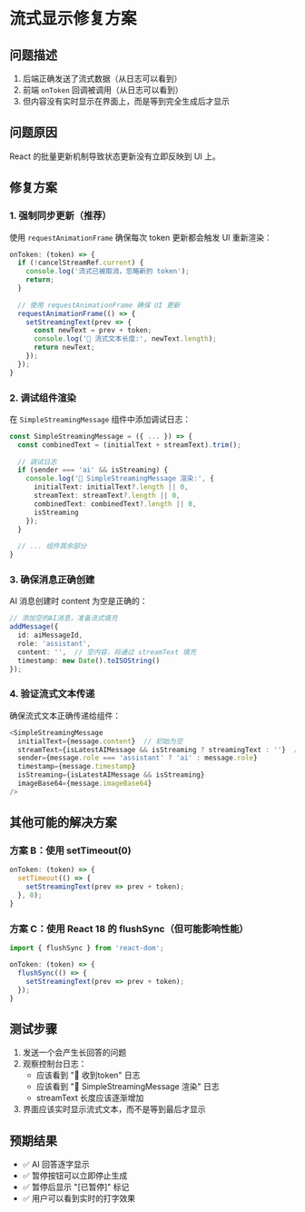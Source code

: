 # 流式显示修复方案

## 问题描述
1. 后端正确发送了流式数据（从日志可以看到）
2. 前端 `onToken` 回调被调用（从日志可以看到）
3. 但内容没有实时显示在界面上，而是等到完全生成后才显示

## 问题原因
React 的批量更新机制导致状态更新没有立即反映到 UI 上。

## 修复方案

### 1. 强制同步更新（推荐）
使用 `requestAnimationFrame` 确保每次 token 更新都会触发 UI 重新渲染：

```typescript
onToken: (token) => {
  if (!cancelStreamRef.current) {
    console.log('流式已被取消，忽略新的 token');
    return;
  }
  
  // 使用 requestAnimationFrame 确保 UI 更新
  requestAnimationFrame(() => {
    setStreamingText(prev => {
      const newText = prev + token;
      console.log('📝 流式文本长度:', newText.length);
      return newText;
    });
  });
}
```

### 2. 调试组件渲染
在 `SimpleStreamingMessage` 组件中添加调试日志：

```typescript
const SimpleStreamingMessage = ({ ... }) => {
  const combinedText = (initialText + streamText).trim();
  
  // 调试日志
  if (sender === 'ai' && isStreaming) {
    console.log('🎨 SimpleStreamingMessage 渲染:', {
      initialText: initialText?.length || 0,
      streamText: streamText?.length || 0,
      combinedText: combinedText?.length || 0,
      isStreaming
    });
  }
  
  // ... 组件其余部分
}
```

### 3. 确保消息正确创建
AI 消息创建时 content 为空是正确的：

```typescript
// 添加空的AI消息，准备流式填充
addMessage({
  id: aiMessageId,
  role: 'assistant',
  content: '',  // 空内容，将通过 streamText 填充
  timestamp: new Date().toISOString()
});
```

### 4. 验证流式文本传递
确保流式文本正确传递给组件：

```typescript
<SimpleStreamingMessage
  initialText={message.content}  // 初始为空
  streamText={isLatestAIMessage && isStreaming ? streamingText : ''}  // 流式文本
  sender={message.role === 'assistant' ? 'ai' : message.role}
  timestamp={message.timestamp}
  isStreaming={isLatestAIMessage && isStreaming}
  imageBase64={message.imageBase64}
/>
```

## 其他可能的解决方案

### 方案 B：使用 setTimeout(0)
```typescript
onToken: (token) => {
  setTimeout(() => {
    setStreamingText(prev => prev + token);
  }, 0);
}
```

### 方案 C：使用 React 18 的 flushSync（但可能影响性能）
```typescript
import { flushSync } from 'react-dom';

onToken: (token) => {
  flushSync(() => {
    setStreamingText(prev => prev + token);
  });
}
```

## 测试步骤
1. 发送一个会产生长回答的问题
2. 观察控制台日志：
   - 应该看到 "📝 收到token" 日志
   - 应该看到 "🎨 SimpleStreamingMessage 渲染" 日志
   - streamText 长度应该逐渐增加
3. 界面应该实时显示流式文本，而不是等到最后才显示

## 预期结果
- ✅ AI 回答逐字显示
- ✅ 暂停按钮可以立即停止生成
- ✅ 暂停后显示 "[已暂停]" 标记
- ✅ 用户可以看到实时的打字效果